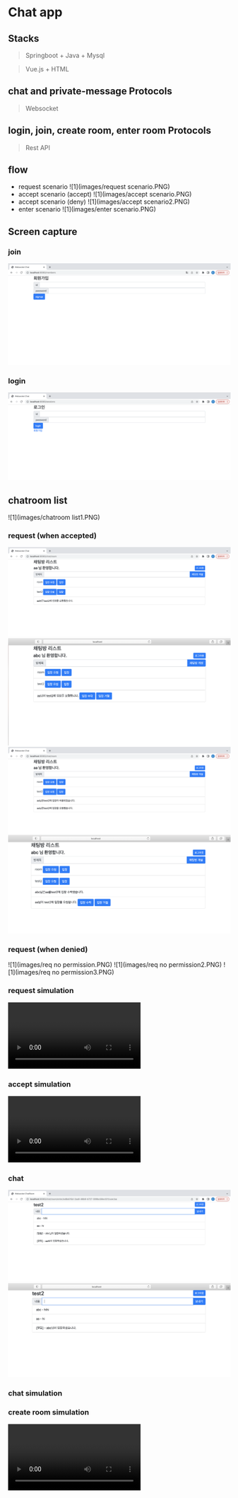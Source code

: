 # Chat app 

## Stacks
> Springboot + Java + Mysql

> Vue.js + HTML

## chat and private-message Protocols
> Websocket

## login, join, create room, enter room Protocols
> Rest API

## flow
- request scenario
![1](images/request scenario.PNG)
- accept scenario (accept)
![1](images/accept scenario.PNG)
- accept scenario (deny)
![1](images/accept scenario2.PNG)
- enter scenario 
![1](images/enter scenario.PNG)


## Screen capture
### join
![1](images/join.PNG)

### login
![1](images/login.PNG)

## chatroom list
![1](images/chatroom list1.PNG)

### request (when accepted)
![1](images/request.PNG)
![1](images/request2.PNG)
![1](images/request3.PNG)
![1](images/request4.PNG)

### request (when denied)
![1](images/req no permission.PNG)
![1](images/req no permission2.PNG)
![1](images/req no permission3.PNG)

### request simulation
![1](images/requestvideo.mov)

### accept simulation
![1](images/acceptvideo.mov)

### chat
![1](images/chat.PNG)
![1](images/chat2.PNG)

### chat simulation


### create room simulation
![1](images/createroom.mov)




